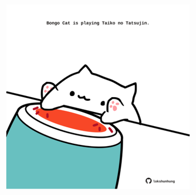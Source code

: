 <!-- built at 21/10/2021, 09:02:04 UTC -->
<p align="center">
  <img width="500" height="500" src="./ReadmeImage.svg">
</p>
